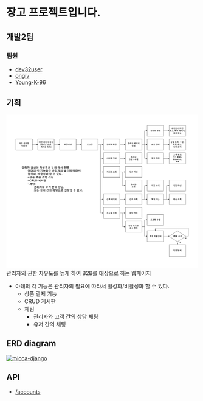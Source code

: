 # 장고 프로젝트입니다. 

## 개발2팀

### 팀원

- [dev32user](https://github.com/dev32user)
- [ongiv](https://github.com/ongiv/)
- [Young-K-96](https://github.com/Young-K-96)

## 기획

![flow_chart.png](/flow_chart.png)
관리자의 권한 자유도를 높게 하여 B2B를 대상으로 하는 웹페이지

- 아래의 각 기능은 관리자의 필요에 따라서 활성화/비활성화 할 수 있다.
    - 상품 결제 기능
    - CRUD 게시판
    - 채팅
        - 관리자와 고객 간의 상담 채팅
        - 유저 간의 채팅

## ERD diagram

[![micca-django](https://user-images.githubusercontent.com/87305038/214801100-ec81769b-bd7f-48bc-8989-adac76df305f.png)](https://www.erdcloud.com/d/38hvuASnKZuqjgnsY)

## API

- [/accounts](/accounts#readme)
